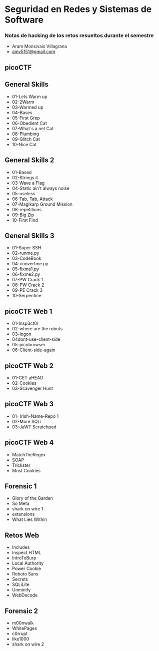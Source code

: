 # Seguridad en Redes y Sistemas de Software
### **Notas de hacking de los retos resueltos durante el semestre**

- Aram Monsivais Villagrana
- amv5151@gmail.com

## picoCTF
## General Skills
- 01-Lets Warm up
- 02-2Warm
- 03-Warmed up
- 04-Bases
- 05-First Grep
- 06-Obedient Cat
- 07-What´s a net Cat
- 08-Plumbing
- 09-Glitch Cat
- 10-Nice Cat
## General Skills 2
- 01-Based
- 02-Strings it
- 03-Wave a Flag
- 04-Static ain't always noise
- 05-useless
- 06-Tab, Tab, Attack
- 07-Magikarp Ground Mission
- 08-repetitions
- 09-Big Zip
- 10-First Find

## General Skills 3
- 01-Super SSH
- 02-runme.py
- 03-CodeBook
- 04-convertme.py
- 05-fixme1.py
- 06-fixme2.py
- 07-PW Crack 1
- 08-PW Crack 2
- 09-PE Crack 3
- 10-Serpentine
## picoCTF Web 1
- 01-Insp3ct0r
- 02-where are the robots
- 03-logon
- 04dont-use-client-side
- 05-picobrowser
- 06-Client-side-again
## picoCTF Web 2
- 01-GET aHEAD
- 02-Cookies
- 03-Scavenger Hunt

## picoCTF Web 3
- 01- Irish-Name-Repo 1
- 02-More SQLi
- 03-JaWT Scratchpad

## picoCTF Web 4
- MatchTheRegex
- SOAP
- Trickster
- Most Cookies

## Forensic 1
- Glory of the Garden
- So Meta
- shark on wire 1
- extensions
- What Lies Within

## Retos Web
- Includes
- Inspect HTML
- IntroToBurp
- Local Authority
- Power Cookie
- Roboto Sans
- Secrets
- SQLiLite
- Unminify
- WebDecode

## Forensic 2
- m00nwalk
- WhitePages
- c0rrupt
- like1000
- shark on wire 2